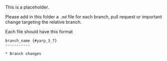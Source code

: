 This is a placeholder.

Please add in this folder a `.md` file for each branch, pull request or
important change targeting the relative branch.

Each file should have this format

```
branch_name {#yarp_3_7}
-----------

* Branch changes
```
